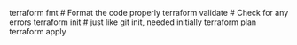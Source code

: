 terraform fmt         # Format the code properly
terraform validate    # Check for any errors
terraform init # just like git init, needed initially 
terraform plan 
terraform apply 
